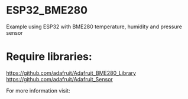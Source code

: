 # ESP32_BME280
Example using ESP32 with BME280 temperature, humidity and pressure sensor

# Require libraries:     
  https://github.com/adafruit/Adafruit_BME280_Library
  https://github.com/adafruit/Adafruit_Sensor
  
  For more information visit: 
